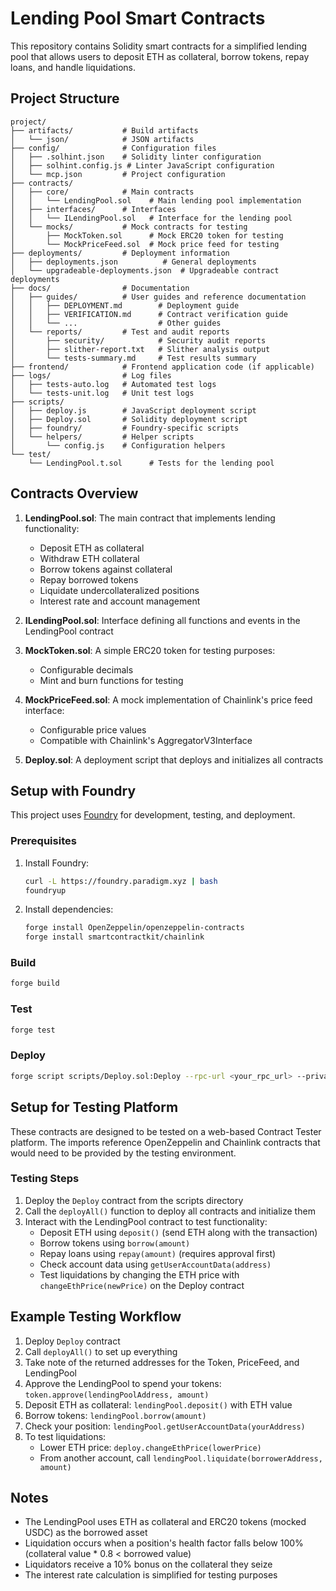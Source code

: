 # Lending Pool Smart Contracts

This repository contains Solidity smart contracts for a simplified lending pool that allows users to deposit ETH as collateral, borrow tokens, repay loans, and handle liquidations.

## Project Structure

```
project/
├── artifacts/           # Build artifacts
│   └── json/            # JSON artifacts
├── config/              # Configuration files
│   ├── .solhint.json    # Solidity linter configuration
│   ├── solhint.config.js # Linter JavaScript configuration
│   └── mcp.json         # Project configuration
├── contracts/
│   ├── core/            # Main contracts
│   │   └── LendingPool.sol    # Main lending pool implementation
│   ├── interfaces/      # Interfaces
│   │   └── ILendingPool.sol   # Interface for the lending pool
│   └── mocks/           # Mock contracts for testing
│       ├── MockToken.sol      # Mock ERC20 token for testing
│       └── MockPriceFeed.sol  # Mock price feed for testing
├── deployments/         # Deployment information
│   ├── deployments.json          # General deployments
│   └── upgradeable-deployments.json  # Upgradeable contract deployments
├── docs/                # Documentation
│   ├── guides/          # User guides and reference documentation
│   │   ├── DEPLOYMENT.md        # Deployment guide
│   │   ├── VERIFICATION.md      # Contract verification guide
│   │   └── ...                  # Other guides
│   └── reports/         # Test and audit reports
│       ├── security/            # Security audit reports
│       ├── slither-report.txt   # Slither analysis output
│       └── tests-summary.md     # Test results summary
├── frontend/            # Frontend application code (if applicable)
├── logs/                # Log files
│   ├── tests-auto.log   # Automated test logs
│   └── tests-unit.log   # Unit test logs
├── scripts/
│   ├── deploy.js        # JavaScript deployment script
│   ├── Deploy.sol       # Solidity deployment script
│   ├── foundry/         # Foundry-specific scripts
│   └── helpers/         # Helper scripts
│       └── config.js    # Configuration helpers
└── test/
    └── LendingPool.t.sol      # Tests for the lending pool
```

## Contracts Overview

1. **LendingPool.sol**: The main contract that implements lending functionality:
   - Deposit ETH as collateral
   - Withdraw ETH collateral
   - Borrow tokens against collateral
   - Repay borrowed tokens
   - Liquidate undercollateralized positions
   - Interest rate and account management

2. **ILendingPool.sol**: Interface defining all functions and events in the LendingPool contract

3. **MockToken.sol**: A simple ERC20 token for testing purposes:
   - Configurable decimals
   - Mint and burn functions for testing

4. **MockPriceFeed.sol**: A mock implementation of Chainlink's price feed interface:
   - Configurable price values
   - Compatible with Chainlink's AggregatorV3Interface

5. **Deploy.sol**: A deployment script that deploys and initializes all contracts

## Setup with Foundry

This project uses [Foundry](https://github.com/foundry-rs/foundry) for development, testing, and deployment.

### Prerequisites

1. Install Foundry:
   ```bash
   curl -L https://foundry.paradigm.xyz | bash
   foundryup
   ```

2. Install dependencies:
   ```bash
   forge install OpenZeppelin/openzeppelin-contracts
   forge install smartcontractkit/chainlink
   ```

### Build

```bash
forge build
```

### Test

```bash
forge test
```

### Deploy

```bash
forge script scripts/Deploy.sol:Deploy --rpc-url <your_rpc_url> --private-key <your_private_key>
```

## Setup for Testing Platform

These contracts are designed to be tested on a web-based Contract Tester platform. The imports reference OpenZeppelin and Chainlink contracts that would need to be provided by the testing environment.

### Testing Steps

1. Deploy the `Deploy` contract from the scripts directory
2. Call the `deployAll()` function to deploy all contracts and initialize them
3. Interact with the LendingPool contract to test functionality:
   - Deposit ETH using `deposit()` (send ETH along with the transaction)
   - Borrow tokens using `borrow(amount)`
   - Repay loans using `repay(amount)` (requires approval first)
   - Check account data using `getUserAccountData(address)`
   - Test liquidations by changing the ETH price with `changeEthPrice(newPrice)` on the Deploy contract

## Example Testing Workflow

1. Deploy `Deploy` contract
2. Call `deployAll()` to set up everything
3. Take note of the returned addresses for the Token, PriceFeed, and LendingPool
4. Approve the LendingPool to spend your tokens: `token.approve(lendingPoolAddress, amount)`
5. Deposit ETH as collateral: `lendingPool.deposit()` with ETH value
6. Borrow tokens: `lendingPool.borrow(amount)`
7. Check your position: `lendingPool.getUserAccountData(yourAddress)`
8. To test liquidations:
   - Lower ETH price: `deploy.changeEthPrice(lowerPrice)`
   - From another account, call `lendingPool.liquidate(borrowerAddress, amount)`

## Notes

- The LendingPool uses ETH as collateral and ERC20 tokens (mocked USDC) as the borrowed asset
- Liquidation occurs when a position's health factor falls below 100% (collateral value * 0.8 < borrowed value)
- Liquidators receive a 10% bonus on the collateral they seize
- The interest rate calculation is simplified for testing purposes
